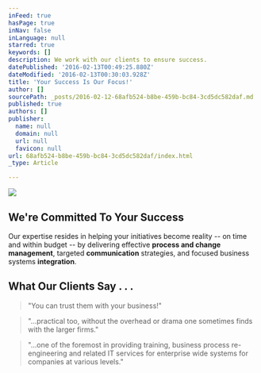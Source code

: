 ```yaml
---
inFeed: true
hasPage: true
inNav: false
inLanguage: null
starred: true
keywords: []
description: We work with our clients to ensure success.
datePublished: '2016-02-13T00:49:25.880Z'
dateModified: '2016-02-13T00:30:03.928Z'
title: 'Your Success Is Our Focus!'
author: []
sourcePath: _posts/2016-02-12-68afb524-b8be-459b-bc84-3cd5dc582daf.md
published: true
authors: []
publisher:
  name: null
  domain: null
  url: null
  favicon: null
url: 68afb524-b8be-459b-bc84-3cd5dc582daf/index.html
_type: Article

---
```

![](https://the-grid-user-content.s3-us-west-2.amazonaws.com/60fdffa6-5b95-4c3b-b21b-ac14a218ab47.jpg)

## We're Committed To Your Success

Our expertise resides in helping your initiatives become reality -- on time and within budget -- by delivering effective **process and change management**, targeted **communication** strategies, and focused business systems **integration**.

## What Our Clients Say . . .

> "You can trust them with your business!" 

> "...practical too, without the overhead or drama one sometimes finds with the larger firms."

> "...one of the foremost in providing training, business process re-engineering and related IT services for enterprise wide systems for companies at various levels."